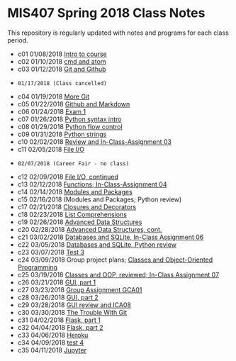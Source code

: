 MIS407 Spring 2018 Class Notes
==============================

This repository is regularly updated with notes and programs for each
class period.

* c01 01/08/2018 [Intro to course](./c01-course_intro/README.md)
* c02 01/10/2018 [cmd and atom](./c02-cmd_and_atom/README.md)
* c03 01/12/2018 [Git and Github](./c03-git_and_github/README.md)
*     01/17/2018 (Class cancelled)
* c04 01/19/2018 [More Git](./c04-more_git/README.md)
* c05 01/22/2018 [Github and Markdown](./c05-markdown/README.md)
* c06 01/24/2018 [Exam 1](./c06-exam1/README.md)
* c07 01/26/2018 [Python syntax intro](./c07-python_intro/README.md)
* c08 01/29/2018 [Python flow control](./c08-python_flowcontrol_and_strings/README.md)
* c09 01/31/2018 [Python strings](./c09_strings/README.md)
* c10 02/02/2018 [Review and In-Class-Assignment 03](./c10_recap_and_review/README.md)
* c11 02/05/2018 [File I/O](./c11_basic_file_io/README.md)
*     02/07/2018 (Career Fair - no class)
* c12 02/09/2018 [File I/O, continued](./c11_basic_file_io/README.md)
* c13 02/12/2018 [Functions; In-Class-Assignment 04](./c13-functions/README.md)
* c14 02/14/2018 [Modules and Packages](c14-modules_and_packages/README.md)
* c15 02/16/2018 (Modules and Packages; Python review)
* c17 02/21/2018 [Closures and Decorators](c17-closures_and_decorators/README.md)
* c18 02/23/2018 [List Comprehensions](c18-list_comprehensions/README.md)
* c19 02/26/2018 [Advanced Data Structures](c19-advanced_data_types/README.md)
* c20 02/28/2018 [Advanced Data Structures, cont.](c20-advanced_data_types/README.md)
* c21 03/02/2018 [Databases and SQLite, In-Class Assignment 06](c21-db_sql_1/README.md)
* c22 03/05/2018 [Databases and SQLite, Python review](c22-db_sql_2/README.md)
* c23 03/07/2018 [Test 3](c23-test3/README.md)
* c24 03/09/2018 Group project plans; [Classes and Object-Oriented Programming](c24-classes_oop/README.md)
* c25 03/19/2018 [Classes and OOP, reviewed; In-Class Assignment 07](c25-classes_oop2/README.md)
* c26 03/21/2018 [GUI, part 1](c26-gui_desktop_1/README.md)
* c27 03/23/2018 [Group Assignment GCA01](c27-group-task-1/README.md)
* c28 03/26/2018 [GUI, part 2](c28-gui_desktop_2/README.md)
* c29 03/28/2018 [GUI review and ICA08](c29-gui-review/README.md)
* c30 03/30/2018 [The Trouble With Git](c30-git-workflow/README.md)
* c31 04/02/2018 [Flask, part 1](c31-flask1/README.md)
* c32 04/04/2018 [Flask, part 2](c32-flask2/README.md)
* c33 04/06/2018 [Heroku](c33-heroku/README.md)
* c34 04/09/2018 [test 4](c34-test4/README.md)
* c35 04/11/2018 [Jupyter](c35-jupyter/README.md)
